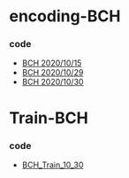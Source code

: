 # encoding-BCH

### code
* [BCH 2020/10/15](https://nbviewer.jupyter.org/github/jumbokh/encoding-BCH/blob/main/BCH1.ipynb)
* [BCH 2020/10/29](https://nbviewer.jupyter.org/github/auauru/encoding-BCH/blob/main/BCH_10_29.ipynb)
* [BCH 2020/10/30](https://nbviewer.jupyter.org/github/auauru/encoding-BCH/blob/main/BCH_10_30.ipynb)


# Train-BCH

### code
* [BCH_Train_10_30](https://nbviewer.jupyter.org/github/auauru/encoding-BCH/blob/main/Train/BCH_Train_10_30.ipynb)
